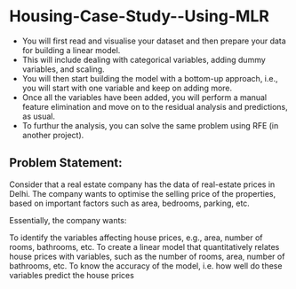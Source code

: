 # Housing-Case-Study--Using-MLR

- You will first read and visualise your dataset and then prepare your data for building a linear model.
- This will include dealing with categorical variables, adding dummy variables, and scaling.
- You will then start building the model with a bottom-up approach, i.e., you will start with one variable and keep on adding more. 
- Once all the variables have been added, you will perform a manual feature elimination and move on to the residual analysis and predictions, as usual.
- To furthur the analysis, you can solve the same problem using RFE (in another project).

## Problem Statement:

Consider that a real estate company has the data of real-estate prices in Delhi. The company wants to optimise the selling price of the properties, based on important factors such as area, bedrooms, parking, etc.

Essentially, the company wants:

To identify the variables affecting house prices, e.g., area, number of rooms, bathrooms, etc.
To create a linear model that quantitatively relates house prices with variables, such as the number of rooms, area, number of bathrooms, etc.
To know the accuracy of the model, i.e. how well do these variables predict the house prices
